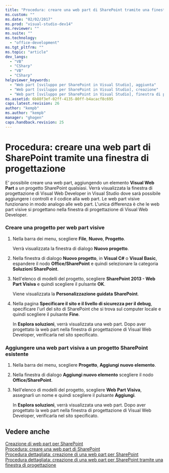 ```yaml
---
title: "Procedura: creare una web part di SharePoint tramite una finestra di progettazione | Microsoft Docs"
ms.custom: ""
ms.date: "02/02/2017"
ms.prod: "visual-studio-dev14"
ms.reviewer: ""
ms.suite: ""
ms.technology: 
  - "office-development"
ms.tgt_pltfrm: ""
ms.topic: "article"
dev_langs: 
  - "VB"
  - "CSharp"
  - "VB"
  - "CSharp"
helpviewer_keywords: 
  - "Web part [sviluppo per SharePoint in Visual Studio], aggiunta"
  - "Web part [sviluppo per SharePoint in Visual Studio], creazione"
  - "Web part [sviluppo per SharePoint in Visual Studio], finestra di progettazione"
ms.assetid: 6b88f3ef-02ff-4135-80ff-b4acacf8c695
caps.latest.revision: 26
author: "kempb"
ms.author: "kempb"
manager: "ghogen"
caps.handback.revision: 25
---
```

# Procedura: creare una web part di SharePoint tramite una finestra di progettazione
  E' possibile creare una web part, aggiungendo un elemento **Visual Web Part** a un progetto SharePoint qualsiasi.  Verrà visualizzata la finestra di progettazione di Visual Web Developer in Visual Studio dove sarà possibile aggiungere i controlli e il codice alla web part.  Le web part visive funzionano in modo analogo alle web part.  L'unica differenza è che le web part visive si progettano nella finestra di progettazione di Visual Web Developer.  
  
### Creare una progetto per web part visive  
  
1.  Nella barra dei menu, scegliere **File**, **Nuovo**, **Progetto**.  
  
     Verrà visualizzata la finestra di dialogo **Nuovo progetto**.  
  
2.  Nella finestra di dialogo **Nuovo progetto**, in **Visual C\#** o **Visual Basic**, espandere il nodo **Office\/SharePoint** e quindi selezionare la categoria **Soluzioni SharePoint**.  
  
3.  Nell'elenco di modelli del progetto, scegliere **SharePoint 2013 \- Web Part Visiva** e quindi scegliere il pulsante **OK**.  
  
     Viene visualizzata la **Personalizzazione guidata SharePoint**.  
  
4.  Nella pagina **Specificare il sito e il livello di sicurezza per il debug**, specificare l'url del sito di SharePoint che si trova sul computer locale e quindi scegliere il pulsante **Fine**.  
  
     In **Esplora soluzioni**, verrà visualizzata una web part.  Dopo aver progettato la web part nella finestra di progettazione di Visual Web Developer, verificarla nel sito specificato.  
  
### Aggiungere una web part visiva a un progetto SharePoint esistente  
  
1.  Nella barra dei menu, scegliere **Progetto**, **Aggiungi nuovo elemento**.  
  
2.  Nella finestra di dialogo **Aggiungi nuovo elemento** scegliere il nodo **Office\/SharePoint**.  
  
3.  Nell'elenco di modelli del progetto, scegliere **Web Part Visiva**, assegnarli un nome e quindi scegliere il pulsante **Aggiungi**.  
  
     In **Esplora soluzioni**, verrà visualizzata una web part.  Dopo aver progettato la web part nella finestra di progettazione di Visual Web Developer, verificarla nel sito specificato.  
  
## Vedere anche  
 [Creazione di web part per SharePoint](../sharepoint/creating-web-parts-for-sharepoint.md)   
 [Procedura: creare una web part di SharePoint](../sharepoint/how-to-create-a-sharepoint-web-part.md)   
 [Procedura dettagliata: creazione di una web part per SharePoint](../sharepoint/walkthrough-creating-a-web-part-for-sharepoint.md)   
 [Procedura dettagliata: creazione di una web part per SharePoint tramite una finestra di progettazione](../sharepoint/walkthrough-creating-a-web-part-for-sharepoint-by-using-a-designer.md)  
  
  